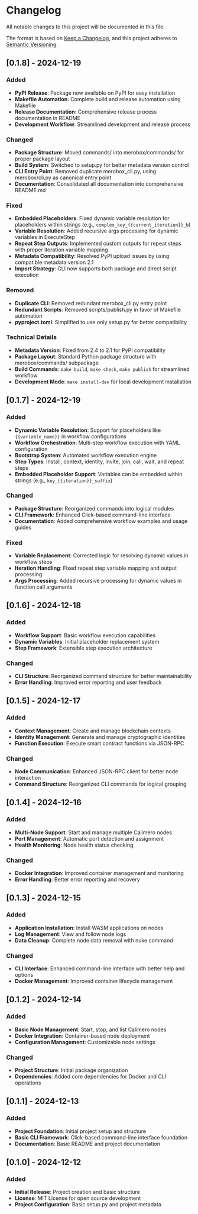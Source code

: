 # Changelog

All notable changes to this project will be documented in this file.

The format is based on [Keep a Changelog](https://keepachangelog.com/en/1.0.0/),
and this project adheres to [Semantic Versioning](https://semver.org/spec/v2.0.0.html).

## [0.1.8] - 2024-12-19

### Added
- **PyPI Release**: Package now available on PyPI for easy installation
- **Makefile Automation**: Complete build and release automation using Makefile
- **Release Documentation**: Comprehensive release process documentation in README
- **Development Workflow**: Streamlined development and release process

### Changed
- **Package Structure**: Moved commands/ into merobox/commands/ for proper package layout
- **Build System**: Switched to setup.py for better metadata version control
- **CLI Entry Point**: Removed duplicate merobox_cli.py, using merobox/cli.py as canonical entry point
- **Documentation**: Consolidated all documentation into comprehensive README.md

### Fixed
- **Embedded Placeholders**: Fixed dynamic variable resolution for placeholders within strings (e.g., `complex_key_{{current_iteration}}_b`)
- **Variable Resolution**: Added recursive args processing for dynamic variables in ExecuteStep
- **Repeat Step Outputs**: Implemented custom outputs for repeat steps with proper iteration variable mapping
- **Metadata Compatibility**: Resolved PyPI upload issues by using compatible metadata version 2.1
- **Import Strategy**: CLI now supports both package and direct script execution

### Removed
- **Duplicate CLI**: Removed redundant merobox_cli.py entry point
- **Redundant Scripts**: Removed scripts/publish.py in favor of Makefile automation
- **pyproject.toml**: Simplified to use only setup.py for better compatibility

### Technical Details
- **Metadata Version**: Fixed from 2.4 to 2.1 for PyPI compatibility
- **Package Layout**: Standard Python package structure with merobox/commands/ subpackage
- **Build Commands**: `make build`, `make check`, `make publish` for streamlined workflow
- **Development Mode**: `make install-dev` for local development installation

## [0.1.7] - 2024-12-19

### Added
- **Dynamic Variable Resolution**: Support for placeholders like `{{variable_name}}` in workflow configurations
- **Workflow Orchestration**: Multi-step workflow execution with YAML configuration
- **Bootstrap System**: Automated workflow execution engine
- **Step Types**: Install, context, identity, invite, join, call, wait, and repeat steps
- **Embedded Placeholder Support**: Variables can be embedded within strings (e.g., `key_{{iteration}}_suffix`)

### Changed
- **Package Structure**: Reorganized commands into logical modules
- **CLI Framework**: Enhanced Click-based command-line interface
- **Documentation**: Added comprehensive workflow examples and usage guides

### Fixed
- **Variable Replacement**: Corrected logic for resolving dynamic values in workflow steps
- **Iteration Handling**: Fixed repeat step variable mapping and output processing
- **Args Processing**: Added recursive processing for dynamic values in function call arguments

## [0.1.6] - 2024-12-18

### Added
- **Workflow Support**: Basic workflow execution capabilities
- **Dynamic Variables**: Initial placeholder replacement system
- **Step Framework**: Extensible step execution architecture

### Changed
- **CLI Structure**: Reorganized command structure for better maintainability
- **Error Handling**: Improved error reporting and user feedback

## [0.1.5] - 2024-12-17

### Added
- **Context Management**: Create and manage blockchain contexts
- **Identity Management**: Generate and manage cryptographic identities
- **Function Execution**: Execute smart contract functions via JSON-RPC

### Changed
- **Node Communication**: Enhanced JSON-RPC client for better node interaction
- **Command Structure**: Reorganized CLI commands for logical grouping

## [0.1.4] - 2024-12-16

### Added
- **Multi-Node Support**: Start and manage multiple Calimero nodes
- **Port Management**: Automatic port detection and assignment
- **Health Monitoring**: Node health status checking

### Changed
- **Docker Integration**: Improved container management and monitoring
- **Error Handling**: Better error reporting and recovery

## [0.1.3] - 2024-12-15

### Added
- **Application Installation**: Install WASM applications on nodes
- **Log Management**: View and follow node logs
- **Data Cleanup**: Complete node data removal with nuke command

### Changed
- **CLI Interface**: Enhanced command-line interface with better help and options
- **Docker Management**: Improved container lifecycle management

## [0.1.2] - 2024-12-14

### Added
- **Basic Node Management**: Start, stop, and list Calimero nodes
- **Docker Integration**: Container-based node deployment
- **Configuration Management**: Customizable node settings

### Changed
- **Project Structure**: Initial package organization
- **Dependencies**: Added core dependencies for Docker and CLI operations

## [0.1.1] - 2024-12-13

### Added
- **Project Foundation**: Initial project setup and structure
- **Basic CLI Framework**: Click-based command-line interface foundation
- **Documentation**: Basic README and project documentation

## [0.1.0] - 2024-12-12

### Added
- **Initial Release**: Project creation and basic structure
- **License**: MIT License for open source development
- **Project Configuration**: Basic setup.py and project metadata